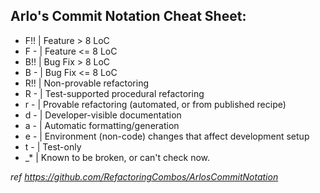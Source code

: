 ## Arlo's Commit Notation Cheat Sheet:
- F!! | Feature > 8 LoC
- F - | Feature <= 8 LoC
- B!! | Bug Fix > 8 LoC
- B - | Bug Fix <= 8 LoC
- R!! | Non-provable refactoring
- R - | Test-supported procedural refactoring
- r - | Provable refactoring (automated, or from published recipe)
- d - | Developer-visible documentation
- a - | Automatic formatting/generation
- e - | Environment (non-code) changes that affect development setup
- t - | Test-only
- _*  | Known to be broken, or can't check now. 

_ref https://github.com/RefactoringCombos/ArlosCommitNotation_
